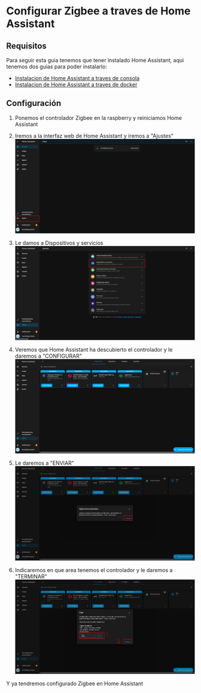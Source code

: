 # Configurar Zigbee a traves de Home Assistant

## Requisitos

Para seguir esta guia tenemos que tener instalado Home Assistant, aqui tenemos dos guias para poder instalarlo:
* [Instalacion de Home Assistant a traves de consola](homeassistant_consola.md)
* [Instalacion de Home Assistant a traves de docker](homeassistant_docker.md)

## Configuración

1. Ponemos el controlador Zigbee en la raspberry y reiniciamos Home Assistant
2. Iremos a la interfaz web de Home Assistant y iremos a "Ajustes"
![Imagen GIT](imagenes/zh1.png)

3. Le damos a Dispositivos y servicios
![Imagen GIT](imagenes/zh2.png)

4. Veremos que Home Assistant ha descubierto el controlador y le daremos a "CONFIGURAR"
![Imagen GIT](imagenes/zh3.png)

5. Le daremos a "ENVIAR"
![Imagen GIT](imagenes/zh4.png)

6. Indicaremos en que area tenemos el controlador y le daremos a "TERMINAR"
![Imagen GIT](imagenes/zh5.png)

Y ya tendremos configurado Zigbee en Home Assistant
